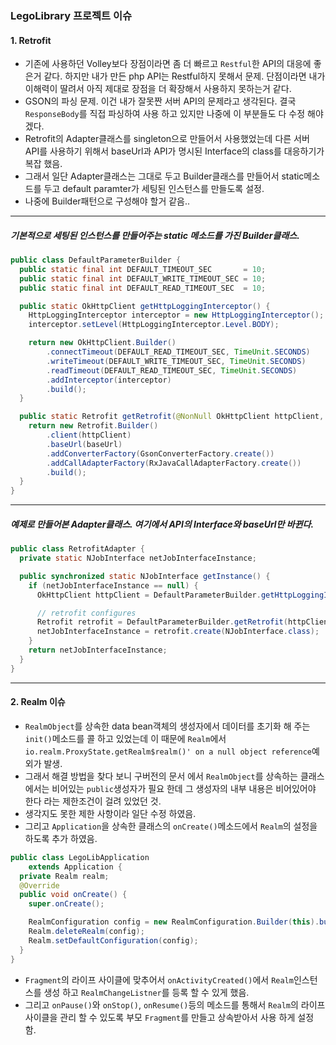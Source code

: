 ### LegoLibrary 프로젝트 이슈  
#### 1. Retrofit   
- 기존에 사용하던 Volley보다 장점이라면 좀 더 빠르고 `Restful`한 API의 대응에 좋은거 같다. 하지만 내가 만든 php API는 Restful하지 못해서 문제. 단점이라면 내가 이해력이 딸려서 아직 제대로 장점을 더 확장해서 사용하지 못하는거 같다.      
- GSON의 파싱 문제. 이건 내가 잘못짠 서버 API의 문제라고 생각된다. 결국 `ResponseBody`를 직접 파싱하여 사용 하고 있지만 나중에 이 부분들도 다 수정 해야 겠다.  
- Retrofit의 Adapter클래스를 singleton으로 만들어서 사용했었는데 다른 서버 API를 사용하기 위해서 baseUrl과 API가 명시된 Interface의 class를 대응하기가 복잡 했음. 
- 그래서 일단 Adapter클래스는 그대로 두고 Builder클래스를 만들어서 static메소드를 두고 default paramter가 세팅된 인스턴스를 만들도록 설정. 
- 나중에 Builder패턴으로 구성해야 할거 같음..  

--- 
 
##### 기본적으로 세팅된 인스턴스를 만들어주는 static 메소드를 가진 Builder클래스.   
```java
public class DefaultParameterBuilder {
  public static final int DEFAULT_TIMEOUT_SEC       = 10;
  public static final int DEFAULT_WRITE_TIMEOUT_SEC = 10;
  public static final int DEFAULT_READ_TIMEOUT_SEC  = 10;

  public static OkHttpClient getHttpLoggingInterceptor() {
    HttpLoggingInterceptor interceptor = new HttpLoggingInterceptor();
    interceptor.setLevel(HttpLoggingInterceptor.Level.BODY);

    return new OkHttpClient.Builder()
        .connectTimeout(DEFAULT_READ_TIMEOUT_SEC, TimeUnit.SECONDS)
        .writeTimeout(DEFAULT_WRITE_TIMEOUT_SEC, TimeUnit.SECONDS)
        .readTimeout(DEFAULT_READ_TIMEOUT_SEC, TimeUnit.SECONDS)
        .addInterceptor(interceptor)
        .build();
  }

  public static Retrofit getRetrofit(@NonNull OkHttpClient httpClient, @NonNull String baseUrl) {
    return new Retrofit.Builder()
        .client(httpClient)
        .baseUrl(baseUrl)
        .addConverterFactory(GsonConverterFactory.create())
        .addCallAdapterFactory(RxJavaCallAdapterFactory.create())
        .build();
  }
}
```
---
  
##### 예제로 만들어본 Adapter클래스. 여기에서 API의 Interface와 baseUrl만 바뀐다.  
```java
public class RetrofitAdapter {
  private static NJobInterface netJobInterfaceInstance;

  public synchronized static NJobInterface getInstance() {
    if (netJobInterfaceInstance == null) {
      OkHttpClient httpClient = DefaultParameterBuilder.getHttpLoggingInterceptor();

      // retrofit configures
      Retrofit retrofit = DefaultParameterBuilder.getRetrofit(httpClient, ConstantParams.URL_PREFIX);
      netJobInterfaceInstance = retrofit.create(NJobInterface.class);
    }
    return netJobInterfaceInstance;
  }
}
```  
---
#### 2. Realm 이슈
- `RealmObject`를 상속한 data bean객체의 생성자에서 데이터를 초기화 해 주는 `init()`메소드를 콜 하고 있었는데 이 때문에 `Realm`에서 `io.realm.ProxyState.getRealm$realm()' on a null object reference`예외가 발생.  
- 그래서 해결 방법을 찾다 보니 구버전의 문서 에서 `RealmObject`를 상속하는 클래스에서는 비어있는 `public`생성자가 필요 한데 그 생성자의 내부 내용은 비어있어야 한다 라는 제한조건이 걸려 있었던 것.  
- 생각지도 못한 제한 사항이라 일단 수정 하였음.
- 그리고 `Application`을 상속한 클래스의 `onCreate()`메소드에서 `Realm`의 설정을 하도록 추가 하였음. 
```java
public class LegoLibApplication
    extends Application {
  private Realm realm;
  @Override
  public void onCreate() {
    super.onCreate();

    RealmConfiguration config = new RealmConfiguration.Builder(this).build();
    Realm.deleteRealm(config);
    Realm.setDefaultConfiguration(config);
  }
}
```
- `Fragment`의 라이프 사이클에 맞추어서 `onActivityCreated()`에서 `Realm`인스턴스를 생성 하고 `RealmChangeListner`를 등록 할 수 있게 했음. 
- 그리고 `onPause()`와 `onStop()`, `onResume()`등의 메소드를 통해서 `Realm`의 라이프사이클을 관리 할 수 있도록 부모 `Fragment`를 만들고 상속받아서 사용 하게 설정 함. 



